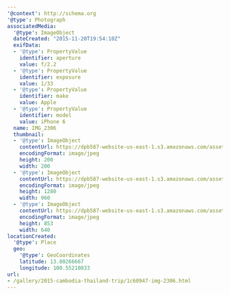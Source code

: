 ```yaml
---
'@context': http://schema.org
'@type': Photograph
associatedMedia:
  '@type': ImageObject
  dateCreated: "2015-11-20T19:54:10Z"
  exifData:
  - '@type': PropertyValue
    identifier: aperture
    value: f/2.2
  - '@type': PropertyValue
    identifier: exposure
    value: 1/33
  - '@type': PropertyValue
    identifier: make
    value: Apple
  - '@type': PropertyValue
    identifier: model
    value: iPhone 6
  name: IMG_2306
  thumbnail:
  - '@type': ImageObject
    contentUrl: https://dpb587-website-us-east-1.s3.amazonaws.com/asset/gallery/2015-cambodia-thailand-trip/1c60947-img-2306~200x200.jpg
    encodingFormat: image/jpeg
    height: 200
    width: 200
  - '@type': ImageObject
    contentUrl: https://dpb587-website-us-east-1.s3.amazonaws.com/asset/gallery/2015-cambodia-thailand-trip/1c60947-img-2306~1280.jpg
    encodingFormat: image/jpeg
    height: 1280
    width: 960
  - '@type': ImageObject
    contentUrl: https://dpb587-website-us-east-1.s3.amazonaws.com/asset/gallery/2015-cambodia-thailand-trip/1c60947-img-2306~640w.jpg
    encodingFormat: image/jpeg
    height: 853
    width: 640
locationCreated:
  '@type': Place
  geo:
    '@type': GeoCoordinates
    latitude: 13.80266667
    longitude: 100.55210833
url:
- /gallery/2015-cambodia-thailand-trip/1c60947-img-2306.html
---
```

